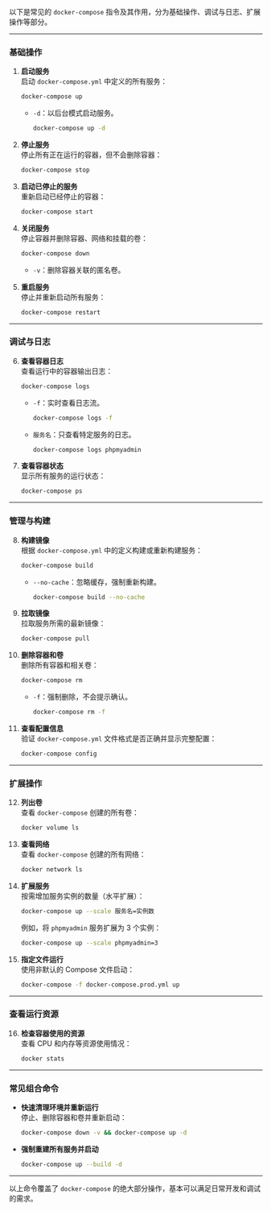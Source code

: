 以下是常见的 `docker-compose` 指令及其作用，分为基础操作、调试与日志、扩展操作等部分。  

---

### **基础操作**

1. **启动服务**  
   启动 `docker-compose.yml` 中定义的所有服务：  
   ```bash
   docker-compose up
   ```
   - `-d`：以后台模式启动服务。  
     ```bash
     docker-compose up -d
     ```

2. **停止服务**  
   停止所有正在运行的容器，但不会删除容器：  
   ```bash
   docker-compose stop
   ```

3. **启动已停止的服务**  
   重新启动已经停止的容器：  
   ```bash
   docker-compose start
   ```

4. **关闭服务**  
   停止容器并删除容器、网络和挂载的卷：  
   ```bash
   docker-compose down
   ```
   - `-v`：删除容器关联的匿名卷。  

5. **重启服务**  
   停止并重新启动所有服务：  
   ```bash
   docker-compose restart
   ```

---

### **调试与日志**

6. **查看容器日志**  
   查看运行中的容器输出日志：  
   ```bash
   docker-compose logs
   ```
   - `-f`：实时查看日志流。  
     ```bash
     docker-compose logs -f
     ```
   - `服务名`：只查看特定服务的日志。  
     ```bash
     docker-compose logs phpmyadmin
     ```

7. **查看容器状态**  
   显示所有服务的运行状态：  
   ```bash
   docker-compose ps
   ```

---

### **管理与构建**

8. **构建镜像**  
   根据 `docker-compose.yml` 中的定义构建或重新构建服务：  
   ```bash
   docker-compose build
   ```
   - `--no-cache`：忽略缓存，强制重新构建。  
     ```bash
     docker-compose build --no-cache
     ```

9. **拉取镜像**  
   拉取服务所需的最新镜像：  
   ```bash
   docker-compose pull
   ```

10. **删除容器和卷**  
    删除所有容器和相关卷：  
    ```bash
    docker-compose rm
    ```
    - `-f`：强制删除，不会提示确认。  
      ```bash
      docker-compose rm -f
      ```

11. **查看配置信息**  
    验证 `docker-compose.yml` 文件格式是否正确并显示完整配置：  
    ```bash
    docker-compose config
    ```

---

### **扩展操作**

12. **列出卷**  
    查看 `docker-compose` 创建的所有卷：  
    ```bash
    docker volume ls
    ```

13. **查看网络**  
    查看 `docker-compose` 创建的所有网络：  
    ```bash
    docker network ls
    ```

14. **扩展服务**  
    按需增加服务实例的数量（水平扩展）：  
    ```bash
    docker-compose up --scale 服务名=实例数
    ```
    例如，将 `phpmyadmin` 服务扩展为 3 个实例：  
    ```bash
    docker-compose up --scale phpmyadmin=3
    ```

15. **指定文件运行**  
    使用非默认的 Compose 文件启动：  
    ```bash
    docker-compose -f docker-compose.prod.yml up
    ```

---

### **查看运行资源**

16. **检查容器使用的资源**  
    查看 CPU 和内存等资源使用情况：  
    ```bash
    docker stats
    ```

---

### **常见组合命令**

- **快速清理环境并重新运行**  
  停止、删除容器和卷并重新启动：  
  ```bash
  docker-compose down -v && docker-compose up -d
  ```

- **强制重建所有服务并启动**  
  ```bash
  docker-compose up --build -d
  ```

---

以上命令覆盖了 `docker-compose` 的绝大部分操作，基本可以满足日常开发和调试的需求。